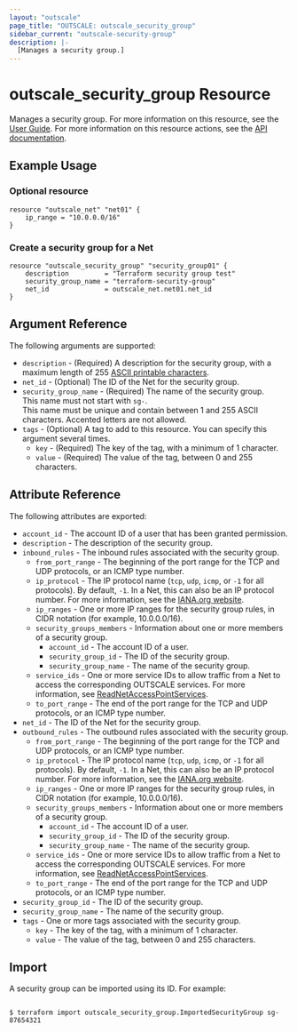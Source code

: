 ```yaml
---
layout: "outscale"
page_title: "OUTSCALE: outscale_security_group"
sidebar_current: "outscale-security-group"
description: |-
  [Manages a security group.]
---
```


# outscale_security_group Resource

Manages a security group.
For more information on this resource, see the [User Guide](https://wiki.outscale.net/display/EN/About+Security+Groups).
For more information on this resource actions, see the [API documentation](https://docs.outscale.com/api#3ds-outscale-api-securitygroup).

## Example Usage

### Optional resource

```hcl
resource "outscale_net" "net01" {
	ip_range = "10.0.0.0/16"
}
```

### Create a security group for a Net

```hcl
resource "outscale_security_group" "security_group01" {
	description         = "Terraform security group test"
	security_group_name = "terraform-security-group"
	net_id              = outscale_net.net01.net_id
}
```

## Argument Reference

The following arguments are supported:

* `description` - (Required) A description for the security group, with a maximum length of 255 [ASCII printable characters](https://en.wikipedia.org/wiki/ASCII#Printable_characters).
* `net_id` - (Optional) The ID of the Net for the security group.
* `security_group_name` - (Required) The name of the security group.<br />
This name must not start with `sg-`.</br>
This name must be unique and contain between 1 and 255 ASCII characters. Accented letters are not allowed.
* `tags` - (Optional) A tag to add to this resource. You can specify this argument several times.
    * `key` - (Required) The key of the tag, with a minimum of 1 character.
    * `value` - (Required) The value of the tag, between 0 and 255 characters.

## Attribute Reference

The following attributes are exported:

* `account_id` - The account ID of a user that has been granted permission.
* `description` - The description of the security group.
* `inbound_rules` - The inbound rules associated with the security group.
    * `from_port_range` - The beginning of the port range for the TCP and UDP protocols, or an ICMP type number.
    * `ip_protocol` - The IP protocol name (`tcp`, `udp`, `icmp`, or `-1` for all protocols). By default, `-1`. In a Net, this can also be an IP protocol number. For more information, see the [IANA.org website](https://www.iana.org/assignments/protocol-numbers/protocol-numbers.xhtml).
    * `ip_ranges` - One or more IP ranges for the security group rules, in CIDR notation (for example, 10.0.0.0/16).
    * `security_groups_members` - Information about one or more members of a security group.
        * `account_id` - The account ID of a user.
        * `security_group_id` - The ID of the security group.
        * `security_group_name` - The name of the security group.
    * `service_ids` - One or more service IDs to allow traffic from a Net to access the corresponding OUTSCALE services. For more information, see [ReadNetAccessPointServices](https://docs.outscale.com/api#readnetaccesspointservices).
    * `to_port_range` - The end of the port range for the TCP and UDP protocols, or an ICMP type number.
* `net_id` - The ID of the Net for the security group.
* `outbound_rules` - The outbound rules associated with the security group.
    * `from_port_range` - The beginning of the port range for the TCP and UDP protocols, or an ICMP type number.
    * `ip_protocol` - The IP protocol name (`tcp`, `udp`, `icmp`, or `-1` for all protocols). By default, `-1`. In a Net, this can also be an IP protocol number. For more information, see the [IANA.org website](https://www.iana.org/assignments/protocol-numbers/protocol-numbers.xhtml).
    * `ip_ranges` - One or more IP ranges for the security group rules, in CIDR notation (for example, 10.0.0.0/16).
    * `security_groups_members` - Information about one or more members of a security group.
        * `account_id` - The account ID of a user.
        * `security_group_id` - The ID of the security group.
        * `security_group_name` - The name of the security group.
    * `service_ids` - One or more service IDs to allow traffic from a Net to access the corresponding OUTSCALE services. For more information, see [ReadNetAccessPointServices](https://docs.outscale.com/api#readnetaccesspointservices).
    * `to_port_range` - The end of the port range for the TCP and UDP protocols, or an ICMP type number.
* `security_group_id` - The ID of the security group.
* `security_group_name` - The name of the security group.
* `tags` - One or more tags associated with the security group.
    * `key` - The key of the tag, with a minimum of 1 character.
    * `value` - The value of the tag, between 0 and 255 characters.

## Import

A security group can be imported using its ID. For example:

```console

$ terraform import outscale_security_group.ImportedSecurityGroup sg-87654321

```